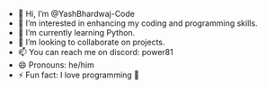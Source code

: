 - 👋 Hi, I’m @YashBhardwaj-Code
- 👀 I’m interested in enhancing my coding and programming skills.
- 🌱 I’m currently learning Python.
- 💞️ I’m looking to collaborate on projects.
- 📫 You can reach me on discord: power81
- 😄 Pronouns: he/him
- ⚡ Fun fact: I love programming 🤫

<!---
YashBhardwaj-Code/YashBhardwaj-Code is a ✨ special ✨ repository because its `README.md` (this file) appears on your GitHub profile.
You can click the Preview link to take a look at your changes.
--->

